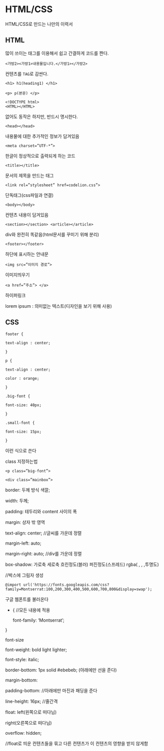 # HTML/CSS

HTML/CSS로 만드는 나만의 이력서

## HTML
많이 쓰이는 태그를 이용해서 쉽고 간결하게 코드를 짠다.
```
<가방2><가방1>내용물입니다.</가방1></가방2>
```
컨텐츠를 `TAG`로 감싼다.
```
<h1> h1(heading1) </h1>
```
```
<p> p(본문) </p>
```

```
<!DOCTYPE html>
<HTML></HTML>
```
없어도 동작은 하지만, 반드시 명시한다.

```
<head></head>
```
내용물에 대한 추가적인 정보가 담겨있음

```
<meta charset=”UTF-*”>
```
한글이 정상적으로 출력되게 하는 코드

```
<title></title>
```
문서의 제목을 만드는 태그

```
<link rel=”stylesheet” href=codelion.css”>
```
단독태그(css파일과 연결)

```
<body></body>
```
컨텐츠 내용이 담겨있음

```
<section></section> <article></article>
```
div와 완전히 똑같음(html문서를 꾸미기 위해 분리)

```
<footer></footer>
```
하단에 표시하는 안내문

```
<img src=”이미지 경로”> 
```
이미지띄우기

```
<a href=”주소”> </a>
```
하이퍼링크

lorem ipsum : 의미없는 텍스트(디자인을 보기 위해 사용)

## CSS
```
footer {

text-align : center;

}

p {

text-align : center;

color : orange;

}

.big-font {

font-size: 40px;

}

.small-font {

font-size: 15px;

}
```
이런 식으로 쓴다

class 지정하는법
```
<p class=”big-font”>

<div class=”mainbox”>
```
border: 두께 방식 색깔;

width: 두께;

padding: 테두리와 content 사이의 폭

margin: 상자 밖 영역

text-align: center; //글씨를 가운데 정렬

margin-left: auto; 

margin-right: auto; //div를 가운데 정렬

box-shadow: 가로축 세로축 흐린정도(블러) 퍼진정도(스프레드) rgba( , , ,투명도)

//박스에 그림자 생성

```
@import url('https://fonts.googleapis.com/css?family=Montserrat:100,200,300,400,500,600,700,800&display=swap'); 
```
구글 웹폰트를 불러온다

* { //모든 내용에 적용

    font-family: ‘Montserrat’; 

}

font-size

font-weight: bold light lighter;

font-style: italic;

border-bottom: 1px solid #ebebeb; (아래에만 선을 준다)

margin-bottom:

padding-bottom: //아래에만 마진과 패딩을 준다

line-height: 16px; //줄간격

float: left(왼쪽으로 떠다님)

right(오른쪽으로 떠다님)

overflow: hidden;

//float로 띄운 컨텐츠들을 묶고 다른 컨텐츠가 이 컨텐츠의 영향을 받지 않게함
